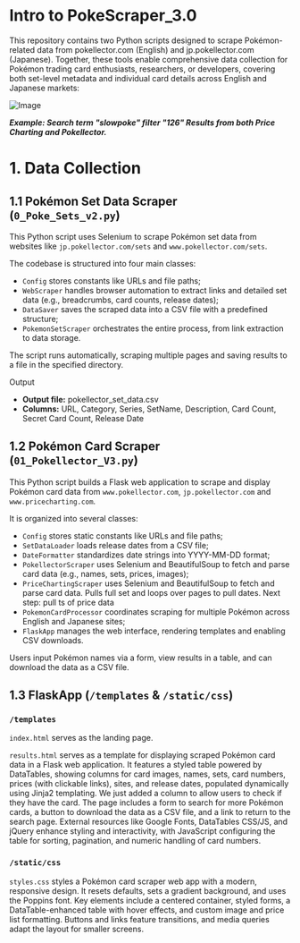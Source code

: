 # Intro to PokeScraper_3.0

This repository contains two Python scripts designed to scrape Pokémon-related data from pokellector.com (English) and jp.pokellector.com (Japanese). Together, these tools enable comprehensive data collection for Pokémon trading card enthusiasts, researchers, or developers, covering both set-level metadata and individual card details across English and Japanese markets:

![Image](https://github.com/user-attachments/assets/d2953d6e-8992-4b60-a966-dfceb9734f01)

***Example: Search term "slowpoke" filter "126" Results from both Price Charting and Pokellector.***

# 1. Data Collection
## 1.1 Pokémon Set Data Scraper (`0_Poke_Sets_v2.py`)

This Python script uses Selenium to scrape Pokémon set data from websites like `jp.pokellector.com/sets` and `www.pokellector.com/sets`. 

The codebase is structured into four main classes: 
- `Config` stores constants like URLs and file paths;
- `WebScraper` handles browser automation to extract links and detailed set data (e.g., breadcrumbs, card counts, release dates);
- `DataSaver` saves the scraped data into a CSV file with a predefined structure; 
- `PokemonSetScraper` orchestrates the entire process, from link extraction to data storage.

The script runs automatically, scraping multiple pages and saving results to a file in the specified directory.

Output
- **Output file:** pokellector_set_data.csv
- **Columns:** URL, Category, Series, SetName, Description, Card Count, Secret Card Count, Release Date

## 1.2 Pokémon Card Scraper (`01_Pokellector_V3.py`)

This Python script builds a Flask web application to scrape and display Pokémon card data from `www.pokellector.com`, `jp.pokellector.com` and `www.pricecharting.com`. 

It is organized into several classes: 
- `Config` stores static constants like URLs and file paths;
- `SetDataLoader` loads release dates from a CSV file;
- `DateFormatter` standardizes date strings into YYYY-MM-DD format;
- `PokellectorScraper` uses Selenium and BeautifulSoup to fetch and parse card data (e.g., names, sets, prices, images);
- `PriceChartingScraper` uses Selenium and BeautifulSoup to fetch and parse card data. Pulls full set and loops over pages to pull dates. Next step: pull ts of price data
- `PokemonCardProcessor` coordinates scraping for multiple Pokémon across English and Japanese sites; 
- `FlaskApp` manages the web interface, rendering templates and enabling CSV downloads.

Users input Pokémon names via a form, view results in a table, and can download the data as a CSV file.

## 1.3 FlaskApp (`/templates` & `/static/css`)

### `/templates`

`index.html` serves as the landing page.

`results.html` serves as a template for displaying scraped Pokémon card data in a Flask web application. It features a styled table powered by DataTables, showing columns for card images, names, sets, card numbers, prices (with clickable links), sites, and release dates, populated dynamically using Jinja2 templating. We just added a column to allow users to check if they have the card. The page includes a form to search for more Pokémon cards, a button to download the data as a CSV file, and a link to return to the search page. External resources like Google Fonts, DataTables CSS/JS, and jQuery enhance styling and interactivity, with JavaScript configuring the table for sorting, pagination, and numeric handling of card numbers.

### `/static/css`

`styles.css` styles a Pokémon card scraper web app with a modern, responsive design. It resets defaults, sets a gradient background, and uses the Poppins font. Key elements include a centered container, styled forms, a DataTable-enhanced table with hover effects, and custom image and price list formatting. Buttons and links feature transitions, and media queries adapt the layout for smaller screens.




